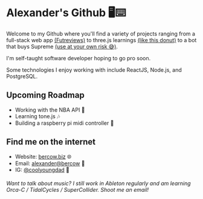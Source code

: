 # Alexander's Github 🖥⌨️

Welcome to my Github where you'll find a variety of projects ranging from a full-stack web app [(Futreviews)](www.fut.reviews) to three.js learnings [(like this donut)](http://ab-donut.superhi.com/) to a bot that buys Supreme [(use at your own risk 😅)](https://github.com/coolyoungdad/preme-bot).

I'm self-taught software developer hoping to go pro soon.

Some technologies I enjoy working with include ReactJS, Node.js, and PostgreSQL. 

## Upcoming Roadmap

- Working with the NBA API 🏀
- Learning tone.js 🎶
- Building a raspberry pi midi controller 🍓

## Find me on the internet

- Website: [bercow.biz](bercow.biz) 🌐
- Email: [alexander@bercow](mailto:alexander@bercow.com) 📧
- IG: [@coolyoungdad](https://www.instagram.com/coolyoungdad/) 📸

###### Want to talk about music? I still work in Ableton regularly and am learning Orca-C / TidalCycles / SuperCollider. Shoot me an email! 
